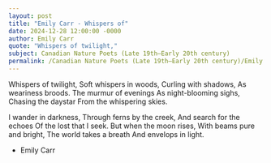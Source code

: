 ```yaml
---
layout: post
title: "Emily Carr - Whispers of"
date: 2024-12-28 12:00:00 -0000
author: Emily Carr
quote: "Whispers of twilight,"
subject: Canadian Nature Poets (Late 19th–Early 20th century)
permalink: /Canadian Nature Poets (Late 19th–Early 20th century)/Emily Carr/Emily Carr - Whispers of
---
```


Whispers of twilight,
Soft whispers in woods,
Curling with shadows,
As weariness broods.
The murmur of evenings
As night-blooming sighs,
Chasing the daystar
From the whispering skies.

I wander in darkness,
Through ferns by the creek,
And search for the echoes
Of the lost that I seek.
But when the moon rises,
With beams pure and bright,
The world takes a breath
And envelops in light.

- Emily Carr

